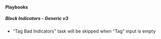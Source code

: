 
#### Playbooks

##### Block Indicators - Generic v3

- "Tag Bad Indicators" task will be skipped when "Tag" input is empty

